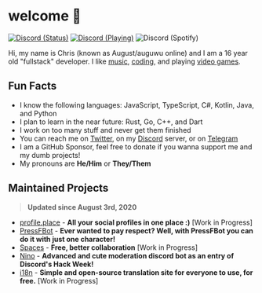 # welcome 👋
[![Discord (Status)](https://img.shields.io/endpoint?url=https://dev.discordprofiles.me/api/badge/status/280158289667555328?simple=true&logo=discord&logoColor=white&color=43B581)](https://discord.gg/yDnbEDH) [![Discord (Playing)](https://img.shields.io/endpoint?label=Currently%20Doing&url=https://dev.discordprofiles.me/api/badge/playing/280158289667555328?vscode=false&color=8A96E9)](https://discord.gg/yDnbEDH) ![Discord (Spotify)](https://img.shields.io/endpoint?label=Listening%20To&url=https://dev.discordprofiles.me/api/badge/spotify/280158289667555328&color=1ED45F)

Hi, my name is Chris (known as August/auguwu online) and I am a 16 year old "fullstack" developer. I like [music](https://last.fm/user/auguwu), [coding](https://wakatime.com/@auguwu), and playing [video games](https://steamcommunity.com/id/auguwu/).

## Fun Facts
- I know the following languages: JavaScript, TypeScript, C#, Kotlin, Java, and Python
- I plan to learn in the near future: Rust, Go, C++, and Dart
- I work on too many stuff and never get them finished
- You can reach me on [Twitter](https://twitter.com/auguuwu), on my [Discord](https://discord.gg/yDnbEDH) server, or on [Telegram](https://t.me/auguwu)
- I am a GitHub Sponsor, feel free to donate if you wanna support me and my dumb projects!
- My pronouns are **He/Him** or **They/Them**

## Maintained Projects
> **Updated since August 3rd, 2020**

- [profile.place](https://profile.place) - **All your social profiles in one place :)** [Work in Progress]
- [PressFBot](https://pressfbot.augu.dev) - **Ever wanted to pay respect? Well, with PressFBot you can do it with just one character!**
- [Spaces](https://github.com/spaces-gg) - **Free, better collaboration** [Work in Progress]
- [Nino](https://github.com/NinoDiscord/Nino) - **Advanced and cute moderation discord bot as an entry of Discord's Hack Week!**
- [i18n](https://github.com/auguwu/Monori) - **Simple and open-source translation site for everyone to use, for free.** [Work in Progress]
